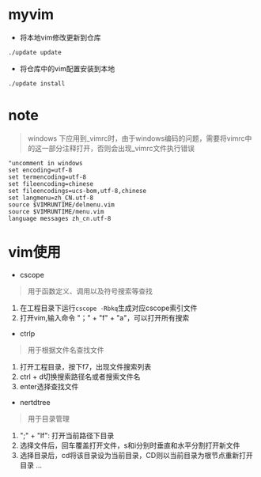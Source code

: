# myvim
- 将本地vim修改更新到仓库
```bash
./update update
```

- 将仓库中的vim配置安装到本地
```bash
./update install
```

# **note**
> windows 下应用到_vimrc时，由于windows编码的问题，需要将vimrc中的这一部分注释打开，否则会出现_vimrc文件执行错误
```
"uncomment in windows
set encoding=utf-8  
set termencoding=utf-8   
set fileencoding=chinese 
set fileencodings=ucs-bom,utf-8,chinese   
set langmenu=zh_CN.utf-8  
source $VIMRUNTIME/delmenu.vim  
source $VIMRUNTIME/menu.vim
language messages zh_cn.utf-8  
```

# vim使用
- cscope
>用于函数定义、调用以及符号搜索等查找
1. 在工程目录下运行`cscope -Rbkq`生成对应cscope索引文件
2. 打开vim,输入命令 "；" + "f" + "a"，可以打开所有搜索

- ctrlp
>用于根据文件名查找文件
1. 打开工程目录，按下f7，出现文件搜索列表
2. ctrl + d切换搜索路径名或者搜索文件名
3. enter选择查找文件

- nertdtree
>用于目录管理
1. ";" + "lf": 打开当前路径下目录
2. 选择文件后，回车覆盖打开文件，s和i分别时垂直和水平分割打开新文件
3. 选择目录后，cd将该目录设为当前目录，CD则以当前目录为根节点重新打开目录
...


